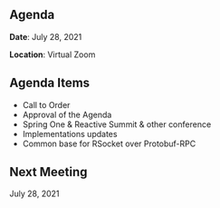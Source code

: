 ## Agenda

**Date**: July 28, 2021

**Location**: Virtual Zoom


## Agenda Items

* Call to Order
* Approval of the Agenda
* Spring One & Reactive Summit & other conference
* Implementations updates
* Common base for RSocket over Protobuf-RPC 

## Next Meeting

July 28, 2021